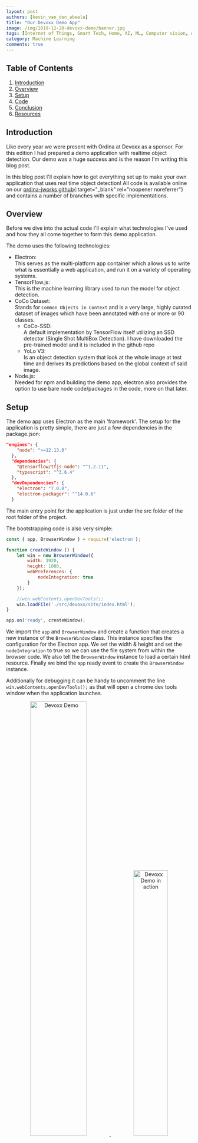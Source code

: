 ```yaml
---
layout: post
authors: [kevin_van_den_abeele]
title: "Our Devoxx Demo App"
image: /img/2019-12-20-devoxx-demo/banner.jpg
tags: [Internet of Things, Smart Tech, Home, AI, ML, Computer vision, object detection, electron]
category: Machine Learning
comments: true
---
```

<link rel="stylesheet" href="https://cdnjs.cloudflare.com/ajax/libs/lightbox2/2.9.0/css/lightbox.css" />
<link rel="stylesheet" href="https://cdn.jsdelivr.net/npm/bootstrap-grid-only@1.0.0/bootstrap.css" />

<script src="https://cdnjs.cloudflare.com/ajax/libs/jquery/3.2.1/jquery.min.js"></script>
<script src="https://cdnjs.cloudflare.com/ajax/libs/lightbox2/2.9.0/js/lightbox.min.js"></script>
<script src="https://cdn.jsdelivr.net/npm/bootstrap-grid-only@1.0.0/index.min.js"></script>

## Table of Contents

1. [Introduction](#introduction)
2. [Overview](#overview)
3. [Setup](#setup)
4. [Code](#code)
5. [Conclusion](#conclusion)
6. [Resources](#resources)

## Introduction

Like every year we were present with Ordina at Devoxx as a sponsor.
For this edition I had prepared a demo application with realtime object detection.
Our demo was a huge success and is the reason I'm writing this blog post.

In this blog post I'll explain how to get everything set up to make your own application that uses real time object detection!
All code is available online on our [ordina-jworks github](https://github.com/ordina-jworks/devoxx-webcam-ml){:target="_blank" rel="noopener noreferrer"} and contains a number of branches with specific implementations.

## Overview

Before we dive into the actual code I'll explain what technologies I've used and how they all come together to form this demo application.

The demo uses the following technologies:

- Electron: <br/>
  This serves as the multi-platform app container which allows us to write what is essentially a web application, and run it on a variety of operating systems.
- TensorFlow.js: <br/>
  This is the machine learning library used to run the model for object detection.
- CoCo Dataset: <br/>
  Stands for `Common Objects in Context` and is a very large, highly curated dataset of images which have been annotated with one or more or 90 classes.
  - CoCo-SSD: <br/>
    A default implementation by TensorFlow itself utilizing an SSD detector (Single Shot MultiBox Detection).
    I have downloaded the pre-trained model and it is included in the github repo
  - YoLo V3: <br/>
    Is an object detection system that look at the whole image at test time and derives its predictions based on the global context of said image.
- Node.js: <br/>
  Needed for npm and building the demo app, electron also provides the option to use bare node code/packages in the code, more on that later.
  

## Setup

The demo app uses Electron as the main 'framework'.
The setup for the application is pretty simple, there are just a few dependencies in the package.json:

```json
"engines": {
    "node": ">=12.13.0"
  },
  "dependencies": {
    "@tensorflow/tfjs-node": "^1.2.11",
    "typescript": "^3.6.4"
  },
  "devDependencies": {
    "electron": "7.0.0",
    "electron-packager": "^14.0.6"
  }
```

The main entry point for the application is just under the src folder of the root folder of the project.

The bootstrapping code is also very simple:

``` javascript
const { app, BrowserWindow } = require('electron');

function createWindow () {
    let win = new BrowserWindow({
        width: 1920,
        height: 1080,
        webPreferences: {
            nodeIntegration: true
        }
    });

    //win.webContents.openDevTools();
    win.loadFile('./src/devoxx/site/index.html');
}

app.on('ready', createWindow);
```

We import the `app` and `BrowserWindow` and create a function that creates a new instance of the `BrowserWindow` class.
This instance specifies the configuration for the Electron app.
We set the width & height and set the `nodeIntegration` to true so we can use the file system from within the browser code.
We also tell the `BrowserWindow` instance to load a certain html resource.
Finally we bind the `app` ready event to create the `BrowserWindow` instance.

Additionally for debugging it can be handy to uncomment the line `win.webContents.openDevTools();` as that will open a chrome dev tools window when the application launches.

<div style="text-align: center; margin: 0px auto;">
    <a href="{{ '/img/2019-12-20-devoxx-demo/demo.jpg' | prepend: site.baseurl }}" data-lightbox="ui" data-title="Devoxx Demo">
        <img alt="Devoxx Demo" src="{{ '/img/2019-12-20-devoxx-demo/demo.jpg' | prepend: site.baseurl }}" class="image fit" style="margin:0px auto; width: 55%; display: inline-block;">
    </a>
    <a href="{{ '/img/2019-12-20-devoxx-demo/devoxx-demo.jpg' | prepend: site.baseurl }}" data-lightbox="ui" data-title="Devoxx Demo in action">
        <img alt="Devoxx Demo in action" src="{{ '/img/2019-12-20-devoxx-demo/devoxx-demo.jpg' | prepend: site.baseurl }}" class="image fit" style="margin:0px auto; width: 43%; display: inline-block;">
    </a>
</div>

## Code

The basic code is not too difficult:

``` javascript
window.onload = async () => {
    const detector = await Loader.loadCoco(false, path.resolve(__dirname, '../../../'));
    const stream = await navigator.mediaDevices
        .getUserMedia({
            video: {
                width: 1280,
                height: 720,
                frameRate: framerate
            }
        });

    let video = document.querySelector('video');
    video.srcObject = stream;
    video.onloadedmetadata = () => {
        video.play();
    };

    const canvas = document.querySelector('canvas');
    canvas.width = 1280;
    canvas.height = 720;
    const context = canvas.getContext('2d');
    context.drawImage(video, 0, 0, canvas.width, canvas.height);

    await update(video, canvas, context, detector);
};
```

Once the page is loaded we create our detector instance, this will be used to feed in the image data from the webcam.
We also need to fetch a video stream from the webcam, in this example at 720P, as that's the max resolution for my webcam.
Please note that a higher resolution will require considerably more processing power.
After we have a stream we fetch the `video` tag from the page, assign the stream to it and let it play.
We also get our canvas in which we will display the actual video output, the video tag itself is hidden.
The canvas allows us to annotate the image with a bounding box and some extra information about the detected objects.
Finally we call the update method which will be called for each update.

``` javascript
async function update(video, canvas, context, detector) {
    context.drawImage(video, 0, 0, canvas.width, canvas.height);

    const detectedClasses = await detector.detect(canvas);
    Loader.anotateCanvas(canvas, detectedClasses);
    updateList(detectedClasses);

    if (enableLiveUpdate) {
        setTimeout(update, 1000 / framerate, video, canvas, context, detector);
    }
}
```
This function will function as our update loop/tick.
We draw the image to the canvas, just as it was seen by the webcam.
We then pass the canvas into the detector which will detect any objects in the image data contained in the canvas.
This returns an array of detected classes which contain the type of objects, the score and a bounding box.
That information is fed to a utility method that will annotate the canvas with a red rectangle with the coordinates of the bounding and the type of object with its score.
The update function will be called again with a very basic (and very limited) framerate timeout.

There is other code, mainly in the coco folder which is mostly taken from the [default google implementation](https://github.com/tensorflow/tfjs-models/tree/master/coco-ssd){:target="_blank" rel="noopener noreferrer"} and modified to match the needs of this application.
One thing worth noting is the changes required to a small piece of code to make the model work faster by allowing it to work asynchronously:
```typescript
    const [maxScores, classes] = this.calculateMaxScores(scores, result[0].shape[1], result[0].shape[2]);

    const indexTensor = tf.tidy(() => {
        const boxes2 = tf.tensor2d(boxes, [result[1].shape[1], result[1].shape[3]]);
        return tf.image.nonMaxSuppression(boxes2, maxScores, maxNumBoxes, 0.5, 0.5);
    });

    const indexes = indexTensor.dataSync() as Float32Array;
    indexTensor.dispose();
```

Needs to be changed into:

```typescript
    const [maxScores, classes] = this.calculateMaxScores(scores, result[0].shape[1], result[0].shape[2]);

    const boxes2 = tf.tensor2d(boxes, [result[1].shape[1], result[1].shape[3]]);
    const temp = await tf.image.nonMaxSuppressionAsync(boxes2, maxScores, maxNumBoxes, 0.5, 0.5);
    const indexTensor = tf.tidy(() => {
        return temp;
    });

    const indexes = indexTensor.dataSync() as Float32Array;
    indexTensor.dispose();
```

Because the `tf.image.nonMaxSuppressionAsync`returns a Promise the replacement is not as simple as just replacing the method call to the async variant.
This however is the only big change that needs to be done (apart from changing some dependencies) to get the application working with full web-gl acceleration.

The application is actually really simple and very easy to understand and tinker with. I strongly encourage you to check out the repo and have a go getting it up and running by yourself.
The other branches contain different solutions with some tweaked code, be sure to also check those out!

## Conclusion

Making a cool demo that utilizes machine learning and pre-trained models is not at all that hard. 
Rapid prototyping with these pre-trained models allows one to quickly see if a certain strategy or desired functionality is workable and merits further development effort.
It also provides a way to get started easily in a matter that is extremely hard to master. 
Retraining or tweaking these models can be very hard and time consuming as it requires an in depth knowledge of the matter at hand (both mathematics and the actual data).
Im my opinion these pre-trained models and other machine learning 'building blocks' provide an extremely valuable toolset for developers.

## Resources

- [Demo github repo](https://github.com/ordina-jworks/devoxx-webcam-ml){:target="_blank" rel="noopener noreferrer"}
- [TensorFlow.js](https://www.tensorflow.org/js){:target="_blank" rel="noopener noreferrer"}
- [CoCo Dataset](http://cocodataset.org/#home){:target="_blank" rel="noopener noreferrer"}
- [tfjs-CoCo-SSD](https://github.com/tensorflow/tfjs-models/tree/master/coco-ssd){:target="_blank" rel="noopener noreferrer"}
- [YoLo](https://pjreddie.com/darknet/yolo/){:target="_blank" rel="noopener noreferrer"}
- [tfjs-YoLo-V3](https://github.com/zqingr/tfjs-yolov3/blob/master/README_EN.md){:target="_blank" rel="noopener noreferrer"}